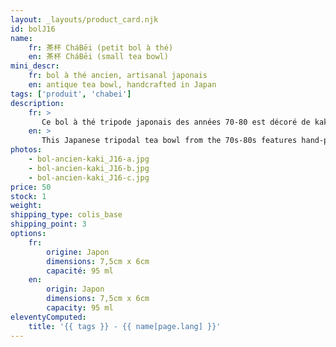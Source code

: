 ```yaml
---
layout: _layouts/product_card.njk
id: bolJ16
name:
    fr: 茶杯 CháBēi (petit bol à thé) 
    en: 茶杯 CháBēi (small tea bowl)
mini_descr:
    fr: bol à thé ancien, artisanal japonais
    en: antique tea bowl, handcrafted in Japan
tags: ['produit', 'chabei']
description: 
    fr: >
       Ce bol à thé tripode japonais des années 70-80 est décoré de kakis peints à la main, symboles de chance et d’abondance. Un motif à l’intérieur fait écho aux dessins extérieurs.<!--more--> Avec sa forme arrondie et généreuse, il dégage chaleur et convivialité, parfait pour un moment de thé paisible et harmonieux.
    en: >
       This Japanese tripodal tea bowl from the 70s-80s features hand-painted persimmons, symbols of luck and abundance. An interior motif echoes the exterior design.<!--more--> With its rounded and generous shape, it radiates warmth and conviviality, making it perfect for a peaceful and harmonious tea moment.
photos:
    - bol-ancien-kaki_J16-a.jpg
    - bol-ancien-kaki_J16-b.jpg
    - bol-ancien-kaki_J16-c.jpg
price: 50
stock: 1
weight:  
shipping_type: colis_base
shipping_point: 3
options:
    fr:
        origine: Japon
        dimensions: 7,5cm x 6cm
        capacité: 95 ml
    en:
        origin: Japon
        dimensions: 7,5cm x 6cm
        capacity: 95 ml
eleventyComputed:
    title: '{{ tags }} - {{ name[page.lang] }}'
---
```

